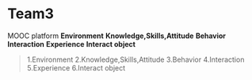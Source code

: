 # Team3
MOOC platform
**Environment**
**Knowledge,Skills,Attitude**
**Behavior**
**Interaction**
**Experience**
**Interact object**
> 1.Environment
> 2.Knowledge,Skills,Attitude
> 3.Behavior
> 4.Interaction
> 5.Experience
> 6.Interact object
